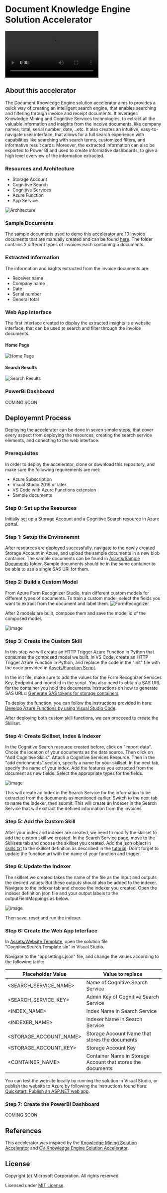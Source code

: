 # Document Knowledge Engine Solution Accelerator
![Video](https://github.com/eda-ayan/knowledge-engine-solution-accelerator/blob/main/invoice_demo.mp4)

## About this accelerator
The Document Knowledge Engine solution accelerator aims to provides a quick way of creating an intelligent search engine, that enables searching and filtering through invoice and receipt documents. It leverages Knowledge Mining and Cognitive Services technologies, to extract all the valuable information and insights from the incoive documents, like company names, total, serial number, date, ..etc. It also creates an intuitive, easy-to-navigate user interface, that allows for a full search experience with capabilities like searching with search terms, customized filters, and informative result cards. Moreover, the extracted information can also be exported to Power BI and used to create informative dashboards, to give a high level overview of the information extracted. 

### Resources and Architecture 
- Storage Account 
- Cognitive Search 
- Cognitive Services
- Azure Function 
- App Service

![Architecture](https://user-images.githubusercontent.com/88718044/139073235-eb6b8b2c-3577-405e-b974-82bc951676dc.png)

### Sample Documents 
The sample documents used to demo this accelerator are 10 invoice documents that are manually created and can be found [here](https://github.com/eda-ayan/knowledge-engine-solution-accelerator/tree/main/assets/Sample%20Documents). The folder contains 2 different types of invoices each containing 5 documents.

### Extracted Information
The information and isights extracted from the invoice documents are: 

- Receiver name 
- Company name
- Date
- Serial number 
- General total 

### Web App Interface
The first interface created to display the extracted insights is a website interface, that can be used to search and filter through the invoice documents.

#### Home Page
![Home Page](https://user-images.githubusercontent.com/88718044/139071306-6595000e-a33c-4dca-85eb-ed6c475d66cf.jpeg)


#### Search Results
![Search Results](https://user-images.githubusercontent.com/25666677/148658186-57a8614b-2a34-4efe-8f49-bd454fd0077c.png)

### PowerBI Dashboard
COMING SOON

## Deployemnt Process
Deploying the accelerator can be done in seven simple steps, that cover every aspect from deploying the resources, creating the search service elements, and conecting to the web interface. 

### Prerequisites
In order to deploy the accelerator, clone or download this repository, and make sure the following requirements are met:
- Azure Subscription 
- Visual Studio 2019 or later
- VS Code with Azure Functions extension
- Sample documents

### Step 0: Set up the Resources

Initially set up a Storage Account and a Cognitive Search resource in Azure portal.

### Step 1: Setup the Environemnt 
After resources are deployed successfully, navigate to the newly created Storage Account in Azure, and upload the sample documents in a new blob container. The sample documents can be found in [Assets/Sample Documents](https://github.com/eda-ayan/knowledge-engine-solution-accelerator/tree/main/assets/Sample%20Documents) folder. Sample documents should be in the same container to be able to use a single SAS URI for them.

### Step 2: Build a Custom Model
From Azure Form Recognizer Studio, train different custom models for different types of documents. To train a custom model, select the fields you want to extract from the document and label them.
![FormRecognizer](https://user-images.githubusercontent.com/25666677/148658436-86c08c49-cfcb-40fb-9186-73c889402cf3.png)

After 2 models are built, compose them and save the model id of the composed model.

![image](https://user-images.githubusercontent.com/25666677/148658472-df230a87-d719-44d5-9bce-f7ea50a58899.png)

### Step 3: Create the Custom Skill 

In this step we will create an HTTP Trigger Azure Function in Python that consumes the composed model we built. In VS Code, create an HTTP Trigger Azure Function in Python, and replace the code in the "init" file with the code provided in [Assets/Function Script](https://github.com/eda-ayan/knowledge-engine-solution-accelerator/blob/main/assets/extract_info.py). 

In the init file, make sure to add the values for the Form Recognizer Services Key, Endpoint and model id in the script.
You also need to obtain a SAS URL for the container you hold the documents. Instructions on how to generate SAS URLs: [Generate SAS tokens for storage containers](https://www.google.com/search?q=how+to+obtain+azure+blob+storage+container+sas+url&rlz=1C1GCEU_trTR970TR970&oq=how+to+obtain+azure+blob+storage+container+sas+url&aqs=chrome..69i57.14028j0j4&sourceid=chrome&ie=UTF-8)

To deploy the function, you can follow the instructions provided in here: [Develop Azure Functions by using Visual Studio Code](https://docs.microsoft.com/en-us/azure/azure-functions/functions-develop-vs-code?tabs=python).

After deploying both custom skill functions, we can procceed to create the Skillset. 

### Step 4: Create Skillset, Index & Indexer
In the Cognitive Search resource created before, click on "import data". Chose the location of your documents as the data source. Then click on "Add Cognitive Skills". Attach a Cognitive Services Resource. Then in the "add enrichments" section, specify a name for your skillset. In the next tab, specify the name of your index. Add the features you extracted from the document as new fields. Select the appropriate types for the fields. 

![image](https://user-images.githubusercontent.com/25666677/148659506-d1ed5665-175d-4e9e-9b23-7cb59517bbd9.png)

This will create an Index in the Search Service for the information to be extracted from the documents as mentioned earlier. Switch to the next tab to name the indexer, then submit. This will create an Indexer in the Search Service that will exctract the defined information from the invoices.

### Step 5: Add the Custom Skill

After your index and indexer are created, we need to modify the skillset to add the custom skill we created. In the Search Service page, move to the Skillsets tab and choose the skillset you created. Add the json object in [skills.txt](https://github.com/eda-ayan/knowledge-engine-solution-accelerator/blob/main/assets/Custom%20Skill%20Script/skill.txt) to the skillset definition as described in the [tutorial](https://docs.microsoft.com/en-us/azure/search/cognitive-search-custom-skill-interface). Don't forget to update the function uri with the name of your function and trigger.

### Step 6: Update the Indexer

The skillset we created takes the name of the file as the input and outputs the desired values. But these outputs should also be added to the indexer. Navigate to the indexer tab and choose the indexer you created. Open the indexer definition json file and your output labels to the outputFieldMappings as below.

![image](https://user-images.githubusercontent.com/25666677/148660047-55e215ef-8c7b-473b-96d6-05f54d6984fe.png)

Then save, reset and run the indexer. 

### Step 6: Create the Web App Interface
In [Assets/Website Template](https://github.com/eda-ayan/knowledge-engine-solution-accelerator/tree/main/assets/Website%20Template), open the solution file "CognitiveSearch.Template.sln" in Visual Studio. 

Navigate to the "appsettings.json" file, and change the values according to the following table:

| Placeholder Value | Value to replace |
| ------ | ------ |
| <SEARCH_SERVICE_NAME> | Name of Cognitive Search Service |
| <SEARCH_SERVICE_KEY> | Admin Key of Cognitive Search Service |
| <INDEX_NAME> | Index Name in Search Service |
| <INDEXER_NAME> | Indexer Name in Search Service |
| <STORAGE_ACCOUNT_NAME> | Storage Account Name that stores the documents |
| <STORAGE_ACCOUNT_KEY> | Storage Account Key |
| <CONTAINER_NAME> | Container Name in Storage Account that stores the documents |

You can test the website locally by running the solution in Visual Studio, or publish the website to Azure by following the instructions found here: [Quickstart: Publish an ASP.NET web app](https://docs.microsoft.com/en-US/visualstudio/deployment/quickstart-deploy-aspnet-web-app?view=vs-2019&tabs=azure).

### Step 7: Create the PowerBI Dashboard
COMING SOON

## References 
This accelerator was inspired by the [Knowledge Mining Solution Accelerator](https://github.com/Azure-Samples/azure-search-knowledge-mining) and [CV Knowledge Engine Solution Accelerator](https://github.com/AhmedAlmu/cv-knowledge-engine-accelerator).

## License
Copyright (c) Microsoft Corporation. All rights reserved.

Licensed under [MIT License](https://github.com/eda-ayan/knowledge-engine-solution-accelerator/blob/main/LICENSE).
